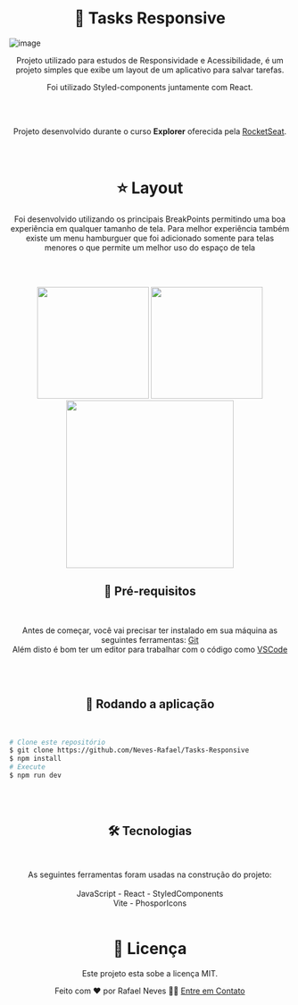 <h1 align="center">📱 Tasks Responsive</h1>

![image](https://github.com/Neves-Rafael/Tasks-Responsive/assets/136202919/0c11c518-f82d-4ddf-98fb-62abbbc61a52)


<p align="center">Projeto utilizado para estudos de Responsividade e Acessibilidade, é um projeto simples que exibe um layout de um aplicativo para salvar tarefas.
<br/>
<p align="center">Foi utilizado Styled-components juntamente com React.</p>
<br/>
<br/>

<p align="center">Projeto desenvolvido durante o curso <strong>Explorer</strong> oferecida pela <a href="https://app.rocketseat.com.br/">RocketSeat</a>.<br/>
<br/>
<br/>


<h1 align="center">⭐ Layout</h1>
<p align="center">Foi desenvolvido utilizando os principais BreakPoints permitindo uma boa experiência em qualquer tamanho de tela. Para melhor experiência também existe um menu hamburguer que foi adicionado somente para telas menores o que permite um melhor uso do espaço de tela</p>
<br/>
<br/>
<p align="center">
  <img width="200px" src="https://github.com/Neves-Rafael/Tasks-Responsive/assets/136202919/dc7735a9-e48a-4d0a-a7c2-d5a6324586f8">
  <img width="200px" src="https://github.com/Neves-Rafael/Tasks-Responsive/assets/136202919/ddbc9796-1506-4b4f-9c5c-23e145d6bb2c">
  <img width="300px" src="https://github.com/Neves-Rafael/Tasks-Responsive/assets/136202919/2c7d1286-c8a2-415a-84a5-5381363d80f1">
</p>




<h2 align="center">🧱 Pré-requisitos</h2>
<br/>

<p align="center">Antes de começar, você vai precisar ter instalado em sua máquina as seguintes ferramentas: <a href="https://git-scm.com">Git</a><br/>
Além disto é bom ter um editor para trabalhar com o código como <a href="https://code.visualstudio.com/">VSCode</a></p>
<br/>
<br/>
<h2 align="center">🎲 Rodando a aplicação</h2>
<br/>

<p align="center">

```bash
# Clone este repositório
$ git clone https://github.com/Neves-Rafael/Tasks-Responsive
$ npm install
# Execute
$ npm run dev

```
</p>
<br/>
<br/>

<h2 align="center">🛠 Tecnologias</h2>
<br/>

<p align="center">As seguintes ferramentas foram usadas na construção do projeto:<br/>
<br/>  
JavaScript - React - StyledComponents
<br/>
 Vite - PhosporIcons
<br/>
<br/>

<h1 align="center">📝 Licença</h1>

<p align="center">Este projeto esta sobe a licença MIT.</p>

<p align="center">Feito com ❤️ por Rafael Neves 👋🏽 <a href="https://www.linkedin.com/in/rafael-neves-profile/">Entre em Contato</a></p>


